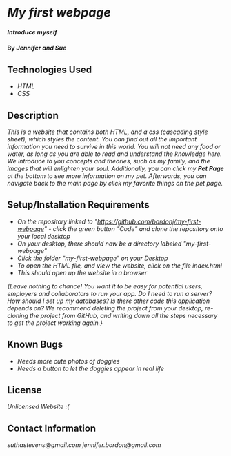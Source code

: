 # _My first webpage_

#### _Introduce myself_

#### By _**Jennifer and Sue**_

## Technologies Used

* _HTML_
* _CSS_


## Description

_This is a website that contains both HTML, and a css (cascading style sheet), which styles the content. You can find out all the important information you need to survive in this world. You will not need any food or water, as long as you are able to read and understand the knowledge here. We introduce to you concepts and theories, such as my family, and the images that will enlighten your soul. Additionally, you can click my **Pet Page** at the bottom to see more information on my pet. Afterwards, you can navigate back to the main page by click my favorite things on the pet page._

## Setup/Installation Requirements

* _On the repository linked to "https://github.com/bordonj/my-first-webpage" - click the green button "Code" and clone the repository onto your local desktop_
* _On your desktop, there should now be a directory labeled "my-first-webpage"_
* _Click the folder "my-first-webpage" on your Desktop_
* _To open the HTML file, and view the website, click on the file index.html_
* _This should open up the website in a browser_

_{Leave nothing to chance! You want it to be easy for potential users, employers and collaborators to run your app. Do I need to run a server? How should I set up my databases? Is there other code this application depends on? We recommend deleting the project from your desktop, re-cloning the project from GitHub, and writing down all the steps necessary to get the project working again.}_

## Known Bugs

* _Needs more cute photos of doggies_
* _Needs a button to let the doggies appear in real life_

## License

_Unlicensed Website :(_

## Contact Information

_suthastevens@gmail.com_
_jennifer.bordon@gmail.com_